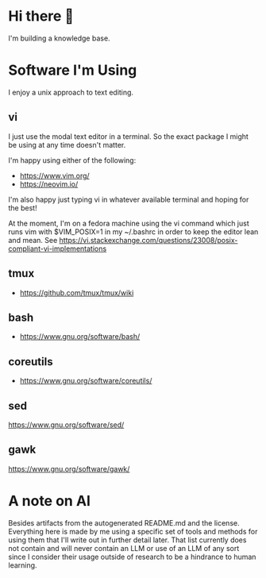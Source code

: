 # Hi there 👋

I'm building a knowledge base. 

# Software I'm Using

I enjoy a unix approach to text editing.

## vi

I just use the modal text editor in a terminal. So the exact package I might be using 
at any time doesn't matter. 

I'm happy using either of the following:
- https://www.vim.org/
- https://neovim.io/

I'm also happy just typing vi in whatever available terminal and hoping for the best!

At the moment, I'm on a fedora machine using the vi command which just runs vim 
with $VIM_POSIX=1 in my ~/.bashrc in order to keep the editor lean and mean. 
See https://vi.stackexchange.com/questions/23008/posix-compliant-vi-implementations

## tmux

- https://github.com/tmux/tmux/wiki

## bash

- https://www.gnu.org/software/bash/

## coreutils

- https://www.gnu.org/software/coreutils/

## sed

https://www.gnu.org/software/sed/

## gawk

https://www.gnu.org/software/gawk/

# A note on AI

Besides artifacts from the autogenerated README.md and the license. Everything here is made by me using a 
specific set of tools and methods for using them that I'll write out in further detail later. That list 
currently does not contain and will never contain an LLM or use of an LLM of any sort since I consider their 
usage outside of research to be a hindrance to human learning.

